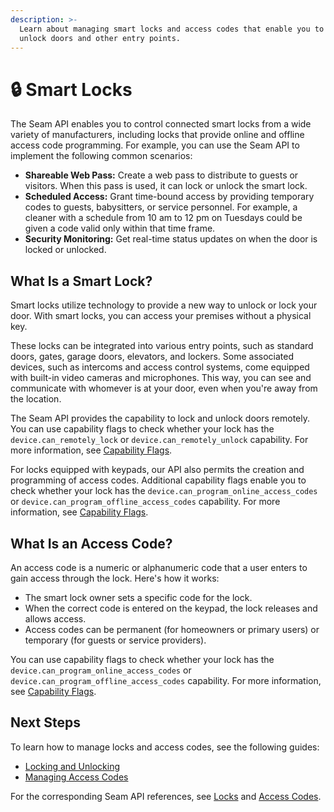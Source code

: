 ```yaml
---
description: >-
  Learn about managing smart locks and access codes that enable you to lock and
  unlock doors and other entry points.
---
```


# 🔒 Smart Locks

The Seam API enables you to control connected smart locks from a wide variety of manufacturers, including locks that provide online and offline access code programming. For example, you can use the Seam API to implement the following common scenarios:

* **Shareable Web Pass:** Create a web pass to distribute to guests or visitors. When this pass is used, it can lock or unlock the smart lock.
* **Scheduled Access:** Grant time-bound access by providing temporary codes to guests, babysitters, or service personnel. For example, a cleaner with a schedule from 10 am to 12 pm on Tuesdays could be given a code valid only within that time frame.
* **Security Monitoring:** Get real-time status updates on when the door is locked or unlocked.

## What Is a Smart Lock?

Smart locks utilize technology to provide a new way to unlock or lock your door. With smart locks, you can access your premises without a physical key.

These locks can be integrated into various entry points, such as standard doors, gates, garage doors, elevators, and lockers. Some associated devices, such as intercoms and access control systems, come equipped with built-in video cameras and microphones. This way, you can see and communicate with whomever is at your door, even when you're away from the location.

The Seam API provides the capability to lock and unlock doors remotely. You can use capability flags to check whether your lock has the `device.can_remotely_lock` or `device.can_remotely_unlock` capability. For more information, see [Capability Flags](../../capability-guides/device-and-system-capabilities.md#capability-flags).

For locks equipped with keypads, our API also permits the creation and programming of access codes. Additional capability flags enable you to check whether your lock has the `device.can_program_online_access_codes` or `device.can_program_offline_access_codes` capability. For more information, see [Capability Flags](../../capability-guides/device-and-system-capabilities.md#capability-flags).

## What Is an Access Code?

An access code is a numeric or alphanumeric code that a user enters to gain access through the lock. Here's how it works:

* The smart lock owner sets a specific code for the lock.
* When the correct code is entered on the keypad, the lock releases and allows access.
* Access codes can be permanent (for homeowners or primary users) or temporary (for guests or service providers).

You can use capability flags to check whether your lock has the `device.can_program_online_access_codes` or `device.can_program_offline_access_codes` capability. For more information, see [Capability Flags](../../capability-guides/device-and-system-capabilities.md#capability-flags).

## **Next Steps**

To learn how to manage locks and access codes, see the following guides:

* [Locking and Unlocking](lock-and-unlock.md)
* [Managing Access Codes](access-codes/)

For the corresponding Seam API references, see [Locks](../../api-clients/locks/) and [Access Codes](../../api-clients/access_codes/).
